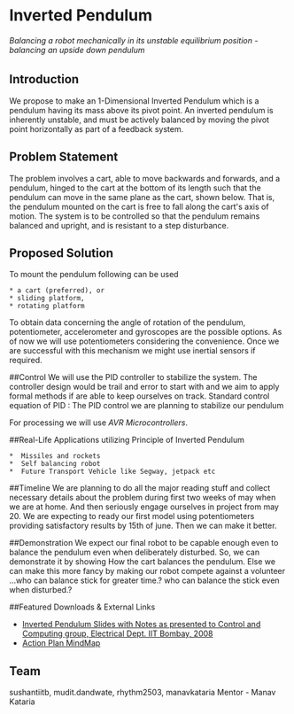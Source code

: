 # Inverted Pendulum
###### Balancing a robot mechanically in its unstable equilibrium position - balancing an upside down pendulum

## Introduction 
We propose to make an 1-Dimensional Inverted Pendulum which is a pendulum having its mass above its pivot point. An inverted pendulum is inherently unstable, and must be actively balanced by moving the pivot point horizontally as part of a feedback system.

## Problem Statement
The problem involves a cart, able to move backwards and forwards, and a pendulum, hinged to the cart at the bottom of its length such that the pendulum can move in the same plane as the cart, shown below. That is, the pendulum mounted on the cart is free to fall along the cart's axis of motion. The system is to be controlled so that the pendulum remains balanced and upright, and is resistant to a step disturbance.
 
 
## Proposed Solution
To mount the pendulum following can be used

    * a cart (preferred), or
    * sliding platform,
    * rotating platform


To obtain data concerning the angle of rotation of the pendulum, potentiometer, accelerometer and gyroscopes are the possible options. As of now we will use potentiometers considering the convenience. Once we are successful with this mechanism we might use inertial sensors if required.
 
##Control 
We will use the PID controller to stabilize the system. The controller design would be trail and error to start with and we aim to apply formal methods if are able to keep ourselves on track.  Standard control equation of PID :
The PID control we are planning to stabilize our pendulum 
 
For processing we will use _AVR Microcontrollers_.
 
##Real-Life Applications utilizing Principle of Inverted Pendulum

    *  Missiles and rockets
    *  Self balancing robot
    *  Future Transport Vehicle like Segway, jetpack etc

##Timeline 
 We are planning to do all the major reading stuff and collect necessary details about the problem during first two weeks of may when we are at home. And then seriously engage ourselves in project from may 20. We are expecting to ready our first model using potentiometers providing satisfactory results by 15th of june. Then we can make it better.
 
##Demonstration
We expect our final robot to be capable enough even to balance the pendulum even when deliberately disturbed. So, we can demonstrate it by showing How the cart balances the pendulum. Else we can make this more fancy by making our robot compete against a volunteer ...who can balance stick for greater time.?
who can balance the stick even when disturbed.?

##Featured Downloads & External Links
 * [Inverted Pendulum Slides with Notes as presented to Control and Computing group, Electrical Dept. IIT Bombay, 2008](https://invertedpendulum.googlecode.com/files/Inverted%20Pendulum%20Notes.pdf)
 * [Action Plan MindMap](https://prezi.com/nfcjyujdb9qu/inverted-pendulum/)

## Team
sushantiitb, mudit.dandwate, rhythm2503, manavkataria
Mentor - Manav Kataria
